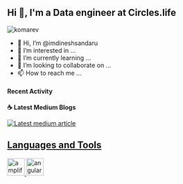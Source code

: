 ## Hi 👋, I'm a Data engineer at Circles.life

![komarev](https://komarev.com/ghpvc/?username=imdineshsandaru&label=Profile%20views&color=0e75b6&style=flat")

- 👋 Hi, I’m @imdineshsandaru
- 👀 I’m interested in ...
- 🌱 I’m currently learning ...
- 💞️ I’m looking to collaborate on ...
- 📫 How to reach me ...

#### Recent Activity

<p><b> &#9749; Latest Medium Blogs</b></p>

<a target="_blank" href="https://blog.pickme.lk/how-to-use-jmeter-for-performance-testing-10c3bc9bc44c"><img src="https://blog.pickme.lk/how-to-use-jmeter-for-performance-testing-10c3bc9bc44c" alt="Latest medium article">

## Languages and Tools

<p align="left"> <a href="https://aws.amazon.com/amplify/" target="_blank" rel="noreferrer"> <img src="https://docs.amplify.aws/assets/logo-dark.svg" alt="amplify" width="40" height="40"/> </a> <a href="https://angular.io" target="_blank" rel="noreferrer"> <img src="https://angular.io/assets/images/logos/angular/angular.svg" alt="angular" width="40" height="40"/> </a> </p>

